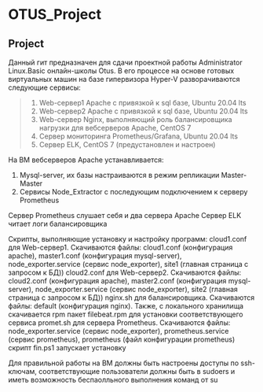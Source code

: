 # OTUS_Project
## Project

Данный гит предназначен для сдачи проектной работы Administrator Linux.Basic онлайн-школы Otus.
В его процессе на основе готовых виртуальных машин на базе гипервизора Hyper-V разворачиваются следующие сервисы:
>1. Web-сервер1 Apache с привязкой к sql базе, Ubuntu 20.04 lts
>2. Web-сервер2 Apache с привязкой к sql базе, Ubuntu 20.04 lts
>3. Web-сервер Nginx, выполняющий роль балансировщика нагрузки для вебсерверов Apache, CentOS 7
>4. Сервер мониторинга Prometheus/Grafana, Ubuntu 20.04 lts
>5. Сервер ELK, CentOS 7 (предустановлен и настроен)

На ВМ вебсерверов Apache устанавливается:
 1. Mysql-server, их базы настраиваются в режим репликации Master-Master
 2. Сервисы Node_Extractor с последующим подключением к серверу Prometheus

Сервер Prometheus слушает себя и два сервера Apache
Сервер ELK читает логи балансировщика

Скрипты, выполняющие установку и настройку программ:
cloud1.conf для Web-сервер1. Скачиваются файлы: cloud1.conf (конфигурация apache), master1.conf (конфигурация mysql-server), node_exporter.service (сервис node_exporter), site1 (главная страница с запросом к БД))
cloud2.conf для Web-сервер2. Скачиваются файлы: cloud2.conf (конфигурация apache), master2.conf (конфигурация mysql-server), node_exporter.service (сервис node_exporter), site2 (главная страница с запросом к БД))
nginx.sh для балансировщика. Скачиваются файлы: default (конфигурация nginx). Также, с локального хранилища скачивается rpm пакет filebeat.rpm для установки соответствующего сервиса
promet.sh для сервера Prometheus. Скачиваются файлы: node_exporter.service (сервис node_exporter), prometheus.service (сервис prometheus), prometheus (файл конфигурации prometheus)
скрипт fin.ps1 запускает установку

Для правильной работы на ВМ должны быть настроены доступы по ssh-ключам, соответствующие пользователи должны быть в sudoers и иметь возможность беспаолльного выполнения команд от su

